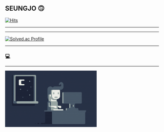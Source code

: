 ## SEUNGJO 🙃

[![Hits](https://hits.seeyoufarm.com/api/count/incr/badge.svg?url=https%3A%2F%2Fgithub.com%2Ff1v3-dev&count_bg=%239AD0FF&title_bg=%23555555&icon=github.svg&icon_color=%23E7E7E7&title=hits&edge_flat=false)](https://hits.seeyoufarm.com)

---


---

[![Solved.ac Profile](http://mazassumnida.wtf/api/v2/generate_badge?boj=seungjo)](https://solved.ac/seungjo/)

---

### 💻 



---
<img alt="Night Coding" src="https://raw.githubusercontent.com/AVS1508/AVS1508/master/assets/Night-Coding.gif" align="center"/>
